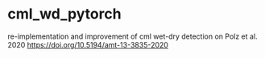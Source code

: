 # cml_wd_pytorch
re-implementation and improvement of cml wet-dry detection on Polz et al. 2020 https://doi.org/10.5194/amt-13-3835-2020
